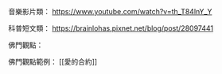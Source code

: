 

音樂影片類：
https://www.youtube.com/watch?v=th_T84lnY_Y


科普短文類：
https://brainlohas.pixnet.net/blog/post/28097441



佛門觀點：


佛門觀點範例：
[[愛的合約]]

